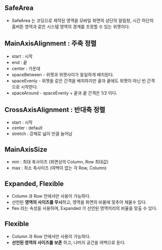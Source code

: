 ## SafeArea
- SafeArea 는 코딩으로 제작된 영역을 모바일 화면의 상단의 알림창, 시간 하단의 홈버튼 영역과 같은 시스템 영역의 경계를 조정할 수 있는 위젯이다.

## MainAxisAlignment : 주축 정렬
- start : 시작
- end : 끝
- center : 가운데
- spaceBetween - 위젯과 위젯사이가 동일하게 배치된다.
- spaceEvenly - 위젯을 같은 간격을 배치하지만 끝과 끝에도 위젯이 아닌 빈 간격으로 시작한다.
- spaceAround - spaceEvenly + 끝과 끝 간격은 1/2 이다.

## CrossAxisAlignment : 반대축 정렬
- start : 시작
- center : default 
- stretch : 강제로 넓이 만큼 늘어남

## MainAxisSize 
- min : 최대 축사이즈 (화면상의 Column, Row 최대값)
- max : 최소 축사이즈 (여백이 없는 각 Row, Column)

## Expanded, Flexible
- Column 과 Row 안에서만 사용이 가능하다.
- 선언된 **영역의 사이즈를 무시**하고, 영역을 화면의 비율에 맞추어 채울수 있다.
- flex 라는 속성을 사용하여, Expanded 가 선언된 영역끼리의 비율을 맞출 수 있다.

## Flexible
- Column 과 Row 안에서만 사용이 가능하다.
- **선언된 영역의 사이즈를 보존** 하고, 나머지 공간을 여백으로 둔다. 
